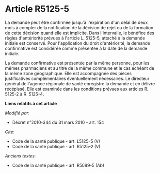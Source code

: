 # Article R5125-5

La demande peut être confirmée jusqu'à l'expiration d'un délai de deux mois à compter de la notification de la décision de
rejet ou de la formation de cette décision quand elle est implicite. Dans l'intervalle, le bénéfice des règles d'antériorité
prévues à l'article L. 5125-5, attaché à la demande initiale est conservé. Pour l'application du droit d'antériorité, la
demande confirmative est considérée comme présentée à la date de la demande initiale. 

La demande confirmative est présentée par la même personne, pour les mêmes pharmaciens et au titre de la même commune et le
cas échéant de la même zone géographique. Elle est accompagnée des pièces justificatives complémentaires éventuellement
nécessaires. Le directeur général de l'agence régionale de santé enregistre la demande et en délivre récépissé. Elle est
examinée dans les conditions prévues aux articles R. 5125-2 à R. 5125-4.

**Liens relatifs à cet article**

_Modifié par_:

  - Décret n°2010-344 du 31 mars 2010 - art. 154

_Cite_:

  - Code de la santé publique - art. L5125-5 (V)
  - Code de la santé publique - art. R5125-2 (V)

_Anciens textes_:

  - Code de la santé publique - art. R5089-5 (Ab)

